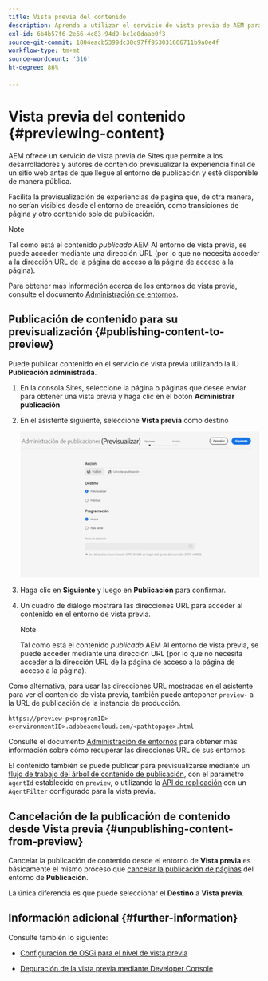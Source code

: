 ```yaml
---
title: Vista previa del contenido
description: Aprenda a utilizar el servicio de vista previa de AEM para obtener una vista previa del contenido antes de publicarlo.
exl-id: 6b4b57f6-2e66-4c83-94d9-bc1e0daab0f3
source-git-commit: 1804eacb5399dc38c97ff953031666711b9a0e4f
workflow-type: tm+mt
source-wordcount: '316'
ht-degree: 86%

---
```



# Vista previa del contenido {#previewing-content}

AEM ofrece un servicio de vista previa de Sites que permite a los desarrolladores y autores de contenido previsualizar la experiencia final de un sitio web antes de que llegue al entorno de publicación y esté disponible de manera pública.

Facilita la previsualización de experiencias de página que, de otra manera, no serían visibles desde el entorno de creación, como transiciones de página y otro contenido solo de publicación.

>[!NOTE]
>
>Tal como está el contenido *publicado* AEM Al entorno de vista previa, se puede acceder mediante una dirección URL (por lo que no necesita acceder a la dirección URL de la página de acceso a la página de acceso a la página).

Para obtener más información acerca de los entornos de vista previa, consulte el documento [Administración de entornos](/help/implementing/cloud-manager/manage-environments.md#access-preview-service).

## Publicación de contenido para su previsualización {#publishing-content-to-preview}

Puede publicar contenido en el servicio de vista previa utilizando la IU **Publicación administrada**.

1. En la consola Sites, seleccione la página o páginas que desee enviar para obtener una vista previa y haga clic en el botón **Administrar publicación**
1. En el asistente siguiente, seleccione **Vista previa** como destino

   ![publicación administrada](/help/sites-cloud/authoring/assets/previewmanagedpublication.png)

1. Haga clic en **Siguiente** y luego en **Publicación** para confirmar.

1. Un cuadro de diálogo mostrará las direcciones URL para acceder al contenido en el entorno de vista previa.

   >[!NOTE]
   >
   >Tal como está el contenido *publicado* AEM Al entorno de vista previa, se puede acceder mediante una dirección URL (por lo que no necesita acceder a la dirección URL de la página de acceso a la página de acceso a la página).

Como alternativa, para usar las direcciones URL mostradas en el asistente para ver el contenido de vista previa, también puede anteponer `preview-` a la URL de publicación de la instancia de producción.

```
https://preview-p<programID>-e>environmentID>.adobeaemcloud.com/<pathtopage>.html
```

Consulte el documento [Administración de entornos](/help/implementing/cloud-manager/manage-environments.md) para obtener más información sobre cómo recuperar las direcciones URL de sus entornos.

El contenido también se puede publicar para previsualizarse mediante un [flujo de trabajo del árbol de contenido de publicación](/help/operations/replication.md#publish-content-tree-workflow), con el parámetro `agentId` establecido en `preview`, o utilizando la [API de replicación](/help/operations/replication.md#replication-api) con un `AgentFilter` configurado para la vista previa.

## Cancelación de la publicación de contenido desde Vista previa {#unpublishing-content-from-preview}

Cancelar la publicación de contenido desde el entorno de **Vista previa** es básicamente el mismo proceso que [cancelar la publicación de páginas](/help/sites-cloud/authoring/fundamentals/publishing-pages.md#unpublishing-pages) del entorno de **Publicación**.

La única diferencia es que puede seleccionar el **Destino** a **Vista previa**.

## Información adicional {#further-information}

Consulte también lo siguiente:

* [Configuración de OSGi para el nivel de vista previa](/help/implementing/preview-tier/preview-tier-configuring-osgi.md#configuring-osgi-settings-for-the-preview-tier)

* [Depuración de la vista previa mediante Developer Console](/help/implementing/preview-tier/preview-tier-configuring-osgi.md#debugging-preview-using-the-developer-console)